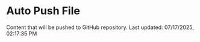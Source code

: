 # Auto Push File

Content that will be pushed to GitHub repository.
Last updated: 07/17/2025, 02:17:35 PM